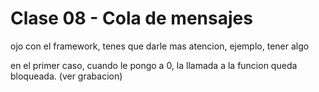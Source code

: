 # Clase 08 - Cola de mensajes

ojo con el framework, tenes que darle mas atencion, ejemplo, tener algo 


en el primer caso, cuando le pongo a 0, la llamada a la funcion queda bloqueada. (ver grabacion)
